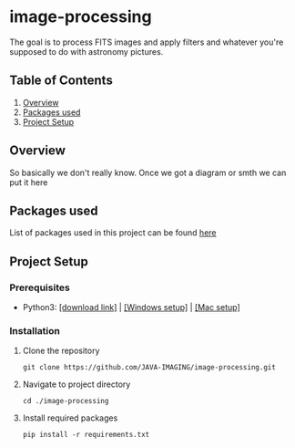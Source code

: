 #   image-processing

The goal is to process FITS images and apply filters and whatever you're 
supposed to do with astronomy pictures.

## Table of Contents
1. [Overview](#overview)
2. [Packages used](#packages-used)
3. [Project Setup](#project-setup)

##  Overview

So basically we don't really know. Once we got a diagram or smth we can put it here

##  Packages used

List of packages used in this project can be found [here](./requirements.txt)

##  Project Setup

### Prerequisites

- Python3: [[download link]](https://docs.python.org/3/using/windows.html) | [[Windows setup]](https://docs.python.org/3/using/index.html) | [[Mac setup]](https://docs.python.org/3/using/mac.html)

### Installation

1. Clone the repository

    `git clone https://github.com/JAVA-IMAGING/image-processing.git`

2. Navigate to project directory

    `cd ./image-processing`

3. Install required packages

    `pip install -r requirements.txt`
